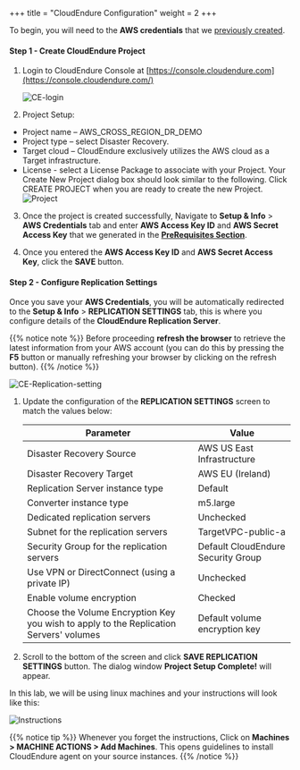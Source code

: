+++
title = "CloudEndure Configuration"
weight = 2
+++


To begin, you will need to the **AWS credentials** that we [previously created](/0_prerequisites/1_createawsaccount.html). 

#### Step 1 - Create CloudEndure Project

1. Login to CloudEndure Console at [https://console.cloudendure.com](https://console.cloudendure.com/)

    ![CE-login](/ce/CE-login.png?classes=shadow,border&height=200px)

2. Project Setup:

- Project name – AWS_CROSS_REGION_DR_DEMO
- Project type – select Disaster Recovery.
- Target cloud – CloudEndure exclusively utilizes the AWS cloud as a Target infrastructure.
- License - select a License Package to associate with your Project.
Your Create New Project dialog box should look similar to the following. Click CREATE PROJECT when you are ready to create the new Project.
![Project](/lab1/PROJECT_CONFIGURATION.png?classes=shadow,border&height=350px)

3. Once the project is created successfully, Navigate to **Setup & Info** > **AWS Credentials** tab and enter **AWS Access Key ID** and **AWS Secret Access Key** that we generated in the [**PreRequisites Section**](/0_prerequisites/1_createawsaccount.html).
   
4. Once you entered the **AWS Access Key ID** and **AWS Secret Access Key**, click the **SAVE** button.

#### Step 2 - Configure Replication Settings

Once you save your **AWS Credentials**, you will be automatically redirected to the **Setup & Info** > **REPLICATION SETTINGS** tab, this is where you configure details of the **CloudEndure Replication Server**.

{{% notice note %}}
Before proceeding **refresh the browser** to retrieve the latest information from your AWS account (you can do this by pressing the **F5** button or manually refreshing your browser by clicking on the refresh button).
{{% /notice %}}

![CE-Replication-setting](/lab1/replication_settings.png?classes=shadow,border&height=350px)

1. Update the configuration of the **REPLICATION SETTINGS** screen to match the values below:

    | Parameter                                  | Value                                                        |
    | ------------------------------------------ | ------------------------------------------------------------ |
    | Disaster Recovery Source                           | AWS US East Infrastructure                                         |
    | Disaster Recovery Target                           | AWS EU (Ireland)                                         |
    | Replication Server instance type           | Default                                                      |
    | Converter instance type                    | m5.large                                                     |
    | Dedicated replication servers              | Unchecked                                                    |
    | Subnet for the replication servers         | TargetVPC-public-a |
    | Security Group for the replication servers | Default CloudEndure Security Group                                                     |
    | Use VPN or DirectConnect (using a private IP) | Unchecked                                                |
    | Enable volume encryption                   | Checked                                                     |    
    | Choose the Volume Encryption Key you wish to apply to the Replication Servers' volumes | Default volume encryption key  |
    

2. Scroll to the bottom of the screen and click **SAVE REPLICATION SETTINGS** button. The dialog window  **Project Setup Complete!** will appear.

In this lab, we will be using linux machines and your instructions will look like this:

![Instructions](/lab1/instructions.png?classes=shadow,border&height=250px)


{{% notice tip %}}
Whenever you forget the instructions, Click on  **Machines > MACHINE ACTIONS > Add Machines**. This opens guidelines to install CloudEndure agent on your source instances.
{{% /notice %}}


 